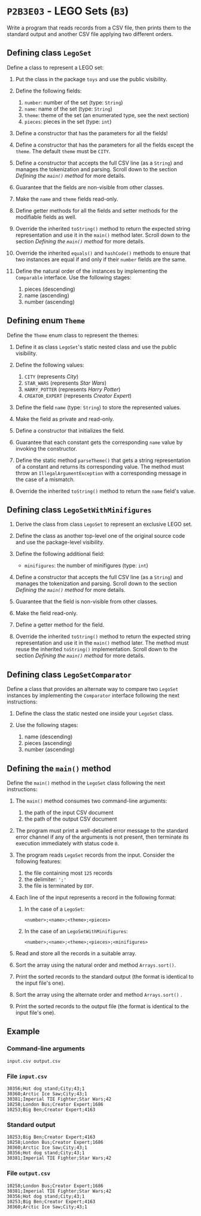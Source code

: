 # `P2B3E03` - LEGO Sets (`B3`)

Write a program that reads records from a CSV file, then prints them to the standard output and another CSV file applying two different orders.

## Defining class `LegoSet`

Define a class to represent a LEGO set:

1. Put the class in the package `toys` and use the public visibility.
1. Define the following fields:

   1. `number`: number of the set (type: `String`)
   1. `name`: name of the set (type: `String`)
   1. `theme`: theme of the set (an enumerated type, see the next section)
   1. `pieces`: pieces in the set (type: `int`)

1. Define a constructor that has the parameters for all the fields!
1. Define a constructor that has the parameters for all the fields except the `theme`. The default `theme` must be `CITY`.
1. Define a constructor that accepts the full CSV line (as a `String`) and manages the tokenization and parsing. Scroll down to the section *Defining the `main()` method* for more details.
1. Guarantee that the fields are non-visible from other classes.
1. Make the `name` and `theme` fields read-only.
1. Define getter methods for all the fields and setter methods for the modifiable fields as well.
1. Override the inherited `toString()` method to return the expected string representation and use it in the `main()` method later. Scroll down to the section *Defining the `main()` method* for more details.
1. Override the inherited `equals()` and `hashCode()` methods to ensure that two instances are equal if and only if their `number` fields are the same.
1. Define the natural order of the instances by implementing the `Comparable` interface. Use the following stages:

   1. pieces (descending)
   1. name (ascending)
   1. number (ascending)

## Defining enum `Theme`

Define the `Theme` enum class to represent the themes:

1. Define it as class `LegoSet`'s static nested class and use the public visibility.
1. Define the following values:

   1. `CITY` (represents *City*)
   1. `STAR_WARS` (represents *Star Wars*)
   1. `HARRY_POTTER` (represents *Harry Potter*)
   1. `CREATOR_EXPERT` (represents *Creator Expert*)

1. Define the field `name` (type: `String`) to store the represented values.
1. Make the field as private and read-only.
1. Define a constructor that initializes the field.
1. Guarantee that each constant gets the corresponding `name` value by invoking the constructor.
1. Define the static method `parseTheme()` that gets a string representation of a constant and returns its corresponding value. The method must throw an `IllegalArgumentException` with a corresponding message in the case of a mismatch.
1. Override the inherited `toString()` method to return the `name` field's value.

## Defining class `LegoSetWithMinifigures`

1. Derive the class from class `LegoSet` to represent an exclusive LEGO set.
1. Define the class as another top-level one of the original source code and use the package-level visibility.
1. Define the following additional field:

   * `minifigures`: the number of minifigures (type: `int`)

1. Define a constructor that accepts the full CSV line (as a `String`) and manages the tokenization and parsing. Scroll down to the section *Defining the `main()` method* for more details.
1. Guarantee that the field is non-visible from other classes.
1. Make the field read-only.
1. Define a getter method for the field.
1. Override the inherited `toString()` method to return the expected string representation and use it in the `main()` method later. The method must reuse the inherited `toString()` implementation. Scroll down to the section *Defining the `main()` method* for more details.

## Defining class `LegoSetComparator`

Define a class that provides an alternate way to compare two `LegoSet` instances by implementing the `Comparator` interface following the next instructions:

1. Define the class the static nested one inside your `LegoSet` class.
1. Use the following stages:

   1. name (descending)
   1. pieces (ascending)
   1. number (ascending)


## Defining the `main()` method

Define the `main()` method in the `LegoSet` class following the next instructions:

1. The `main()` method consumes two command-line arguments:

   1. the path of the input CSV document
   1. the path of the output CSV document

1. The program must print a well-detailed error message to the standard error channel if any of the arguments is not present, then terminate its execution immediately with status code `0`.
1. The program reads `LegoSet` records from the input. Consider the following features:

   1. the file containing most `125` records
   1. the delimiter: `';'`
   1. the file is terminated by `EOF`.

1. Each line of the input represents a record in the following format:

   1. In the case of a `LegoSet`:

      ```
      <number>;<name>;<theme>;<pieces>
      ```

   1. In the case of an `LegoSetWithMinifigures`:

      ```
      <number>;<name>;<theme>;<pieces>;<minifigures>
      ```

1. Read and store all the records in a suitable array.
1. Sort the array using the natural order and method `Arrays.sort()`.
1. Print the sorted records to the standard output (the format is identical to the input file's one).
1. Sort the array using the alternate order and method `Arrays.sort()` .
1. Print the sorted records to the output file (the format is identical to the input file's one).

## Example

### Command-line arguments

```
input.csv output.csv
```


### File `input.csv`

```
30356;Hot dog stand;City;43;1
30360;Arctic Ice Saw;City;43;1
30381;Imperial TIE Fighter;Star Wars;42
10258;London Bus;Creator Expert;1686
10253;Big Ben;Creator Expert;4163
```

### Standard output

```
10253;Big Ben;Creator Expert;4163
10258;London Bus;Creator Expert;1686
30360;Arctic Ice Saw;City;43;1
30356;Hot dog stand;City;43;1
30381;Imperial TIE Fighter;Star Wars;42
```

### File `output.csv`

```
10258;London Bus;Creator Expert;1686
30381;Imperial TIE Fighter;Star Wars;42
30356;Hot dog stand;City;43;1
10253;Big Ben;Creator Expert;4163
30360;Arctic Ice Saw;City;43;1
```
